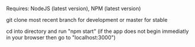 Requires: NodeJS (latest version), NPM (latest version)

git clone most recent branch for development or master for stable

cd into directory and run "npm start" (if the app does not begin immediatly in your browser then go to "localhost:3000")

